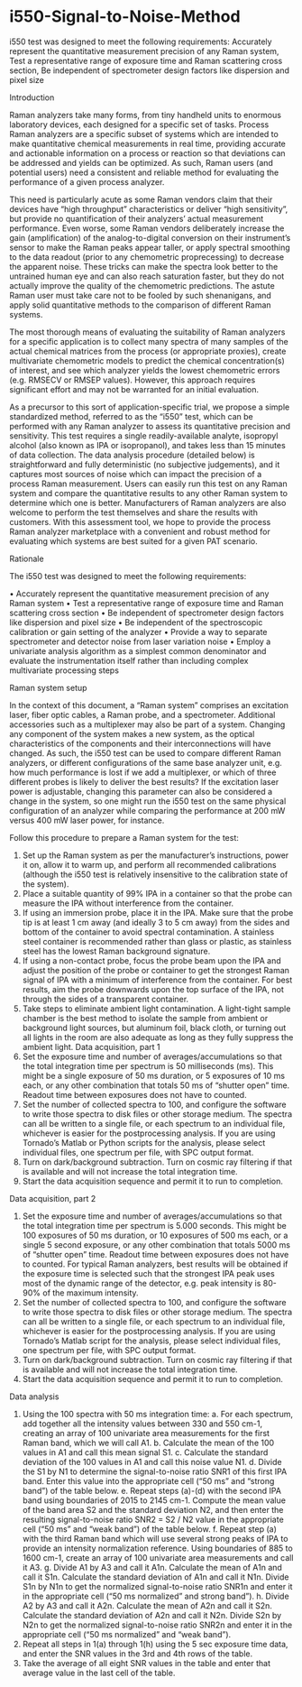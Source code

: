 # i550-Signal-to-Noise-Method
i550 test was designed to meet the following requirements:  Accurately represent the quantitative measurement precision of any Raman system, Test a representative range of exposure time and Raman scattering cross section, Be independent of spectrometer design factors like dispersion and pixel size

Introduction

Raman analyzers take many forms, from tiny handheld units to enormous laboratory devices, each designed for a specific set of tasks. Process Raman analyzers are a specific subset of systems which are intended to make quantitative chemical measurements in real time, providing accurate and actionable information on a process or reaction so that deviations can be addressed and yields can be optimized. As such, Raman users (and potential users) need a consistent and reliable method for evaluating the performance of a given process analyzer. 

This need is particularly acute as some Raman vendors claim that their devices have “high throughput” characteristics or deliver “high sensitivity”, but provide no quantification of their analyzers’ actual measurement performance. Even worse, some Raman vendors deliberately increase the gain (amplification) of the analog-to-digital conversion on their instrument’s sensor to make the Raman peaks appear taller, or apply spectral smoothing to the data readout (prior to any chemometric proprecessing) to decrease the apparent noise. These tricks can make the spectra look better to the untrained human eye and can also reach saturation faster, but they do not actually improve the quality of the chemometric predictions. The astute Raman user must take care not to be fooled by such shenanigans, and apply solid quantitative methods to the comparison of different Raman systems.

The most thorough means of evaluating the suitability of Raman analyzers for a specific application is to collect many spectra of many samples of the actual chemical matrices from the process (or appropriate proxies), create multivariate chemometric models to predict the chemical concentration(s) of interest, and see which analyzer yields the lowest chemometric errors (e.g. RMSECV or RMSEP values). However, this approach requires significant effort and may not be warranted for an initial evaluation. 

As a precursor to this sort of application-specific trial, we propose a simple standardized method, referred to as the “i550” test, which can be performed with any Raman analyzer to assess its quantitative precision and sensitivity. This test requires a single readily-available analyte, isopropyl alcohol (also known as IPA or isopropanol), and takes less than 15 minutes of data collection. The data analysis procedure (detailed below) is straightforward and fully deterministic (no subjective judgements), and it captures most sources of noise which can impact the precision of a process Raman measurement. Users can easily run this test on any Raman system and compare the quantitative results to any other Raman system to determine which one is better. Manufacturers of Raman analyzers are also welcome to perform the test themselves and share the results with customers. With this assessment tool, we hope to provide the process Raman analyzer marketplace with a convenient and robust method for evaluating which systems are best suited for a given PAT scenario.

Rationale

The i550 test was designed to meet the following requirements:

•	Accurately represent the quantitative measurement precision of any Raman system
•	Test a representative range of exposure time and Raman scattering cross section
•	Be independent of spectrometer design factors like dispersion and pixel size
•	Be independent of the spectroscopic calibration or gain setting of the analyzer
•	Provide a way to separate spectrometer and detector noise from laser variation noise
•	Employ a univariate analysis algorithm as a simplest common denominator and evaluate the instrumentation itself rather than including complex multivariate processing steps

Raman system setup

In the context of this document, a “Raman system” comprises an excitation laser, fiber optic cables, a Raman probe, and a spectrometer. Additional accessories such as a multiplexer may also be part of a system. Changing any component of the system makes a new system, as the optical characteristics of the components and their interconnections will have changed. As such, the i550 test can be used to compare different Raman analyzers, or different configurations of the same base analyzer unit, e.g. how much performance is lost if we add a multiplexer, or which of three different probes is likely to deliver the best results? If the excitation laser power is adjustable, changing this parameter can also be considered a change in the system, so one might run the i550 test on the same physical configuration of an analyzer while comparing the performance at 200 mW versus 400 mW laser power, for instance.

Follow this procedure to prepare a Raman system for the test:

1.	Set up the Raman system as per the manufacturer’s instructions, power it on, allow it to warm up, and perform all recommended calibrations (although the i550 test is relatively insensitive to the calibration state of the system).
2.	Place a suitable quantity of 99% IPA in a container so that the probe can measure the IPA without interference from the container. 
3.	If using an immersion probe, place it in the IPA. Make sure that the probe tip is at least 1 cm away (and ideally 3 to 5 cm away) from the sides and bottom of the container to avoid spectral contamination. A stainless steel container is recommended rather than glass or plastic, as stainless steel has the lowest Raman background signature.
4.	If using a non-contact probe, focus the probe beam upon the IPA and adjust the position of the probe or container to get the strongest Raman signal of IPA with a minimum of interference from the container. For best results, aim the probe downwards upon the top surface of the IPA, not through the sides of a transparent container.
5.	Take steps to eliminate ambient light contamination. A light-tight sample chamber is the best method to isolate the sample from ambient or background light sources, but aluminum foil, black cloth, or turning out all lights in the room are also adequate as long as they fully suppress the ambient light.
Data acquisition, part 1
1.	Set the exposure time and number of averages/accumulations so that the total integration time per spectrum is 50 milliseconds (ms). This might be a single exposure of 50 ms duration, or 5 exposures of 10 ms each, or any other combination that totals 50 ms of “shutter open” time. Readout time between exposures does not have to counted.
2.	Set the number of collected spectra to 100, and configure the software to write those spectra to disk files or other storage medium. The spectra can all be written to a single file, or each spectrum to an individual file, whichever is easier for the postprocessing analysis. If you are using Tornado’s Matlab or Python scripts for the analysis, please select individual files, one spectrum per file, with SPC output format.
3.	Turn on dark/background subtraction. Turn on cosmic ray filtering if that is available and will not increase the total integration time.
4.	Start the data acquisition sequence and permit it to run to completion.

Data acquisition, part 2

1.	Set the exposure time and number of averages/accumulations so that the total integration time per spectrum is 5.000 seconds. This might be 100 exposures of 50 ms duration, or 10 exposures of 500 ms each, or a single 5 second exposure, or any other combination that totals 5000 ms of “shutter open” time. Readout time between exposures does not have to counted. For typical Raman analyzers, best results will be obtained if the exposure time is selected such that the strongest IPA peak uses most of the dynamic range of the detector, e.g. peak intensity is 80-90% of the maximum intensity.
2.	Set the number of collected spectra to 100, and configure the software to write those spectra to disk files or other storage medium. The spectra can all be written to a single file, or each spectrum to an individual file, whichever is easier for the postprocessing analysis. If you are using Tornado’s Matlab script for the analysis, please select individual files, one spectrum per file, with SPC output format.
3.	Turn on dark/background subtraction. Turn on cosmic ray filtering if that is available and will not increase the total integration time.
4.	Start the data acquisition sequence and permit it to run to completion.

Data analysis

1.	Using the 100 spectra with 50 ms integration time:
a.	For each spectrum, add together all the intensity values between 330 and 550 cm-1, creating an array of 100 univariate area measurements for the first Raman band, which we will call A1.
b.	Calculate the mean of the 100 values in A1 and call this mean signal S1.
c.	Calculate the standard deviation of the 100 values in A1 and call this noise value N1.
d.	Divide the S1 by N1 to determine the signal-to-noise ratio SNR1 of this first IPA band. Enter this value into the appropriate cell (“50 ms” and “strong band”) of the table below.
e.	Repeat steps (a)-(d) with the second IPA band using boundaries of 2015 to 2145 cm-1. Compute the mean value of the band area S2 and the standard deviation N2, and then enter the resulting signal-to-noise ratio SNR2 = S2 / N2 value in the appropriate cell (“50 ms” and “weak band”) of the table below.
f.	Repeat step (a) with the third Raman band which will use several strong peaks of IPA to provide an intensity normalization reference. Using boundaries of 885 to 1600 cm-1, create an array of 100 univariate area measurements and call it A3. 
g.	Divide A1 by A3 and call it A1n. Calculate the mean of A1n and call it S1n. Calculate the standard deviation of A1n and call it N1n. Divide S1n by N1n to get the normalized signal-to-noise ratio SNR1n and enter it in the appropriate cell (“50 ms normalized” and strong band”).
h.	Divide A2 by A3 and call it A2n. Calculate the mean of A2n and call it S2n. Calculate the standard deviation of A2n and call it N2n. Divide S2n by N2n to get the normalized signal-to-noise ratio SNR2n and enter it in the appropriate cell (“50 ms normalized” and “weak band”).
2.	Repeat all steps in 1(a) through 1(h) using the 5 sec exposure time data, and enter the SNR values in the 3rd and 4th rows of the table.
3.	Take the average of all eight SNR values in the table and enter that average value in the last cell of the table.

